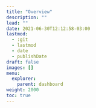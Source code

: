 ```yaml
---
title: "Overview"
description: ""
lead: ""
date: 2021-06-30T12:12:58-03:00
lastmod:
  - :git
  - lastmod
  - date
  - publishDate
draft: false
images: []
menu: 
  explorer:
    parent: dashboard
weight: 2000
toc: true
---
```


